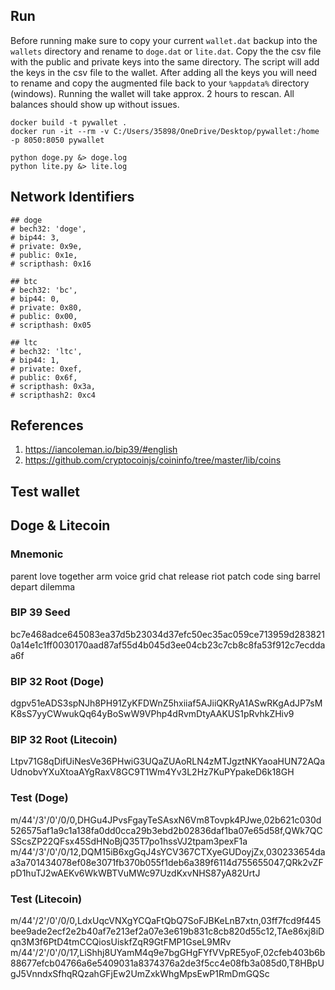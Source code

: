 ## Run

Before running make sure to copy your current `wallet.dat` backup into the `wallets` directory and rename to `doge.dat` or `lite.dat`. Copy the the csv file with the public and private keys into the same directory. The script will add the keys in the csv file to
the wallet. After adding all the keys you will need to rename and copy the augmented file back to your `%appdata%` directory (windows). Running the wallet will take approx. 2 hours to rescan. All balances should show up without issues.

````
docker build -t pywallet .
docker run -it --rm -v C:/Users/35898/OneDrive/Desktop/pywallet:/home -p 8050:8050 pywallet

python doge.py &> doge.log
python lite.py &> lite.log
````

## Network Identifiers

```
## doge
# bech32: 'doge',
# bip44: 3,
# private: 0x9e,
# public: 0x1e,
# scripthash: 0x16

## btc
# bech32: 'bc',
# bip44: 0,
# private: 0x80,
# public: 0x00,
# scripthash: 0x05

## ltc
# bech32: 'ltc',
# bip44: 1,
# private: 0xef,
# public: 0x6f,
# scripthash: 0x3a,
# scripthash2: 0xc4
```

## References

1. https://iancoleman.io/bip39/#english
2. https://github.com/cryptocoinjs/coininfo/tree/master/lib/coins


## Test wallet

## Doge & Litecoin

### Mnemonic
parent love together arm voice grid chat release riot patch code sing barrel depart dilemma

### BIP 39 Seed
bc7e468adce645083ea37d5b23034d37efc50ec35ac059ce713959d2838210a14e1c1ff0030170aad87af55d4b045d3ee04cb23c7cb8c8fa53f912c7ecddaa6f

### BIP 32 Root (Doge)
dgpv51eADS3spNJh8PH91ZyKFDWnZ5hxiiaf5AJiiQKRyA1ASwRKgAdJP7sMK8sS7yyCWwukQq64yBoSwW9VPhp4dRvmDtyAAKUS1pRvhkZHiv9

### BIP 32 Root (Litecoin)
Ltpv71G8qDifUiNesVe36PHwiG3UQaZUAoRLN4zMTJgztNKYaoaHUN72AQaUdnobvYXuXtoaAYgRaxV8GC9T1Wm4Yv3L2Hz7KuPYpakeD6k18GH

### Test (Doge)
m/44'/3'/0'/0/0,DHGu4JPvsFgayTeSAsxN6Vm8Tovpk4PJwe,02b621c030d526575af1a9c1a138fa0dd0cca29b3ebd2b02836daf1ba07e65d58f,QWk7QCSScsZP22QFsx45SdHNoBjQ35T7po1hssVJ2tpam3pexF1a
m/44'/3'/0'/0/12,DQM15iB6xgGqJ4sYCV367CTXyeGUDoyjZx,030233654daa3a701434078ef08e3071fb370b055f1deb6a389f6114d755655047,QRk2vZFpD1huTJ2wAEKv6WkWBTVuMWc97UzdKxvNHS87yA82UrtJ

### Test (Litecoin)

m/44'/2'/0'/0/0,LdxUqcVNXgYCQaFtQbQ7SoFJBKeLnB7xtn,03ff7fcd9f445bee9ade2ecf2e2b40af7e213ef2a07e3e619b831c8cb820d55c12,TAe86xj8iDqn3M3f6PtD4tmCCQiosUiskfZqR9GtFMP1GseL9MRv
m/44'/2'/0'/0/17,LiShhj8UYamM4q9e7bgGHgFYfVVpRE5yoF,02cfeb403b6b88677efcb04766a6e5409031a8374376a2de3f5cc4e08fb3a085d0,T8HBpUgJ5VnndxSfhqRQzahGFjEw2UmZxkWhgMpsEwP1RmDmGQSc
